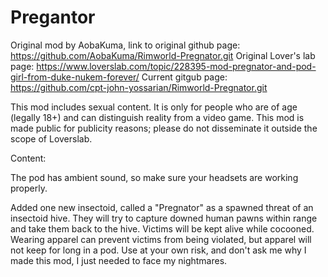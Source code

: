 # Pregantor

Original mod by AobaKuma, link to original github page: https://github.com/AobaKuma/Rimworld-Pregnator.git
Original Lover's lab page: https://www.loverslab.com/topic/228395-mod-pregnator-and-pod-girl-from-duke-nukem-forever/
Current gitgub page: https://github.com/cpt-john-yossarian/Rimworld-Pregnator.git

This mod includes sexual content. It is only for people who are of age (legally 18+) and can distinguish reality from a video game. 
This mod is made public for publicity reasons; please do not disseminate it outside the scope of Loverslab.

Content:

The pod has ambient sound, so make sure your headsets are working properly.

Added one new insectoid, called a "Pregnator" as a spawned threat of an insectoid hive. They will try to capture downed human pawns within range and take them back to
the hive. Victims will be kept alive while cocooned. Wearing apparel can prevent victims from being violated, but apparel will not keep for long in a pod. 
Use at your own risk, and don't ask me why I made this mod, I just needed to face my nightmares.